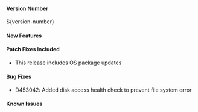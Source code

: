 #### Version Number
${version-number}

#### New Features

#### Patch Fixes Included
- This release includes OS package updates

#### Bug Fixes
- D453042: Added disk access health check to prevent file system error

#### Known Issues
